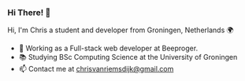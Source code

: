 ### Hi There! 👋

Hi, I'm Chris a student and developer from Groningen, Netherlands 🌍

- 🔭 Working as a Full-stack web developer at Beeproger.
- 📚 Studying BSc Computing Science at the University of Groningen
- 📫 Contact me at chrisvanriemsdijk@gmail.com
